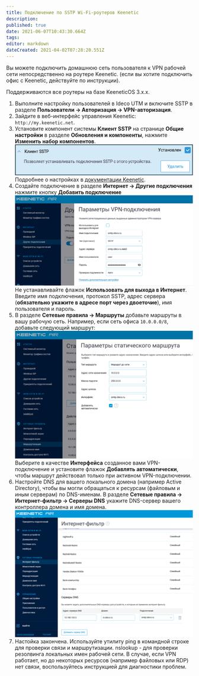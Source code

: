 ```yaml
---
title: Подключение по SSTP Wi-Fi-роутеров Keenetic
description: 
published: true
date: 2021-06-07T10:43:30.664Z
tags: 
editor: markdown
dateCreated: 2021-04-02T07:28:20.551Z
---
```


Вы можете подключить домашнюю сеть пользователя к VPN рабочей сети непосредственно на роутере Keenetic.
(если вы хотите подключить офис с Keenetic, действуйте по инструкции).

Поддерживаются все роутеры на базе KeeneticOS 3.х.х.

1. Выполните настройку пользователей в Ideco UTM и включите SSTP в разделе **Пользователи -> Авторизация -> VPN-авторизация**.
1. Зайдите в веб-интерфейс управления Keenetic: `http://my.keenetic.net`.
1. Установите компонент системы **Клиент SSTP** на странице **Общие настройки** в разделе **Обновления и компоненты**, нажмите **Изменить набор компонентов**.
![sstp-c-01.png](/sstp-c-01.png)
Подробнее о настройках в [документации Keenetic](https://help.keenetic.com/hc/ru/articles/360000599979-%D0%9A%D0%BB%D0%B8%D0%B5%D0%BD%D1%82-SSTP).
1. Создайте подключение в разделе **Интернет -> Другие подключения** нажмите кнопку **Добавить подключение**
![sstp-c-02.png](/sstp-c-02.png)
Не устанавливайте флажок **Использовать для выхода в Интернет**.
Введите имя подключения, протокол SSTP, адрес сервера (**обязательно укажите в адресе порт через двоеточие**), имя пользователя и пароль.
1. В разделе **Сетевые правила -> Маршруты** добавьте маршруты в вашу рабочую сеть.
Например, если сеть офиса `10.0.0.0/8`, добавьте следующий маршрут:
![sstp-c-03.png](/sstp-c-03.png)
Выберите в качестве **Интерфейса** созданное вами VPN-подключение и установите флажок **Добавлять автоматически**, чтобы маршрут действовал только при активном VPN-подключении.
1. Настройте DNS для вашего локального домена (например Active Directory), чтобы вы могли обращаться к ресурсам (файловым и иным серверам) по DNS-именам.
В разделе **Сетевые правила -> Интернет-фильтр -> Серверы DNS** укажите DNS-сервер вашего контроллера домена и имя домена.
![sstp-c-04.png](/sstp-c-04.png)
1. Настойка закончена.
Используйте утилиту ping в командной строке для проверки связи и маршрутизации.
nslookup - для проверки резолвинга локальных имен рабочей сети.
В случае, если VPN работает, но до некоторых ресурсов (например файловых или RDP) нет связи, воспользуйтесь инструкцией для диагностики проблем.